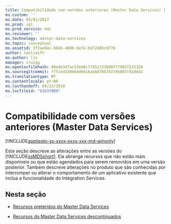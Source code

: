 ```yaml
---
title: Compatibilidade com versões anteriores (Master Data Services) | Microsoft Docs
ms.custom: ''
ms.date: 03/01/2017
ms.prod: sql
ms.prod_service: mds
ms.reviewer: ''
ms.technology: master-data-services
ms.topic: conceptual
ms.assetid: 3f2ae84c-6666-460b-befe-bd72405c0778
author: leolimsft
ms.author: lle
manager: craigg
ms.openlocfilehash: 68e4b3d7ac53eb0c77451723b08ff7982f215320
ms.sourcegitcommit: f7fced330b64d6616aeb8766747295807c92dd41
ms.translationtype: MT
ms.contentlocale: pt-BR
ms.lasthandoff: 04/23/2019
ms.locfileid: "62637084"
---
```

# <a name="backward-compatibility-master-data-services"></a>Compatibilidade com versões anteriores (Master Data Services)

[!INCLUDE[appliesto-ss-xxxx-xxxx-xxx-md-winonly](../includes/appliesto-ss-xxxx-xxxx-xxx-md-winonly.md)]

  Esta seção descreve as alterações entre as versões do [!INCLUDE[ssMDSshort](../includes/ssmdsshort-md.md)]. Ela abrange recursos que não estão mais disponíveis ou que estão agendados para serem removidos em uma versão posterior. Também descreve alterações no produto que são conhecidas por interromper ou alterar o comportamento de um aplicativo existente que inclua a funcionalidade do Integration Services.  
  
## <a name="in-this-section"></a>Nesta seção  
  
-   [Recursos preteridos do Master Data Services](../master-data-services/deprecated-master-data-services-features.md)  
  
-   [Recursos do Master Data Services descontinuados](../master-data-services/discontinued-master-data-services-features.md)  
  
  
